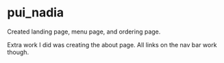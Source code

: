 # pui_nadia

Created landing page, menu page, and ordering page.

Extra work I did was creating the about page. All links on the nav bar work though.
